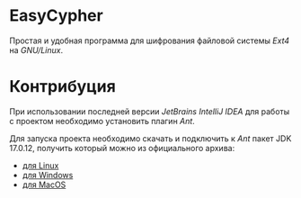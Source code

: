 # EasyCypher

Простая и удобная программа для шифрования файловой системы _Ext4_ на _GNU/Linux_.

# Контрибуция

При использовании последней версии _JetBrains IntelliJ IDEA_ для работы с
проектом необходимо установить плагин _Ant_.

Для запуска проекта необходимо скачать и подключить к _Ant_ пакет JDK 17.0.12,
получить который можно из официального архива:
- [для Linux](https://download.oracle.com/java/17/archive/jdk-17.0.12_linux-x64_bin.tar.gz)
- [для Windows](https://download.oracle.com/java/17/archive/jdk-17.0.12_windows-x64_bin.zip)
- [для MacOS](https://download.oracle.com/java/17/archive/jdk-17.0.12_macos-x64_bin.tar.gz)

